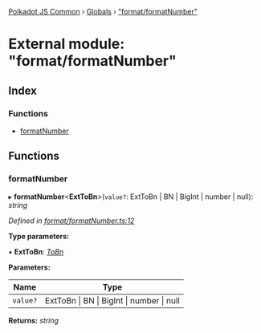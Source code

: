 [Polkadot JS Common](../README.md) › [Globals](../globals.md) › ["format/formatNumber"](_format_formatnumber_.md)

# External module: "format/formatNumber"

## Index

### Functions

* [formatNumber](_format_formatnumber_.md#formatnumber)

## Functions

###  formatNumber

▸ **formatNumber**<**ExtToBn**>(`value?`: ExtToBn | BN | BigInt | number | null): *string*

*Defined in [format/formatNumber.ts:12](https://github.com/polkadot-js/common/blob/983ca718/packages/util/src/format/formatNumber.ts#L12)*

**Type parameters:**

▪ **ExtToBn**: *[ToBn](../interfaces/_types_.tobn.md)*

**Parameters:**

Name | Type |
------ | ------ |
`value?` | ExtToBn &#124; BN &#124; BigInt &#124; number &#124; null |

**Returns:** *string*
